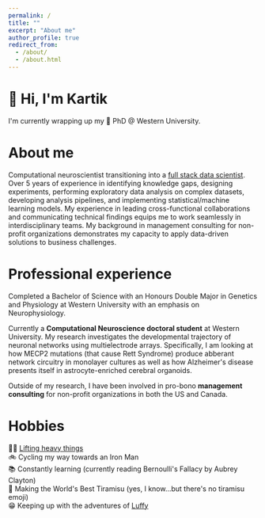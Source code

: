 ```yaml
---
permalink: /
title: ""
excerpt: "About me"
author_profile: true
redirect_from: 
  - /about/
  - /about.html
---
```


# 👋 Hi, I'm Kartik

I'm currently wrapping up my 🧠 PhD @ Western University.

About me
======
Computational neuroscientist transitioning into a [full stack data scientist](https://shopify.engineering/what-is-a-full-stack-data-scientist). Over 5 years of experience in identifying knowledge gaps, designing experiments, performing exploratory data analysis on complex datasets, developing analysis pipelines, and implementing statistical/machine learning models. My experience in leading cross-functional collaborations and communicating technical findings equips me to work seamlessly in interdisciplinary teams. My background in management consulting for non-profit organizations demonstrates my capacity to apply data-driven solutions to business challenges.

Professional experience
======
Completed a Bachelor of Science with an Honours Double Major in Genetics and Physiology at Western University with an emphasis on Neurophysiology.

Currently a **Computational Neuroscience doctoral student** at Western University. My research investigates the developmental trajectory of neuronal networks using  multielectrode arrays. Specifically, I am looking at how MECP2 mutations (that cause Rett Syndrome) produce abberant network circuitry in monolayer cultures as well as how Alzheimer's disease presents itself in astrocyte-enriched cerebral organoids.

Outside of my research, I have been involved in pro-bono **management consulting** for non-profit organizations in both the US and Canada.

Hobbies
======
💪🏽 [Lifting heavy things](https://www.youtube.com/watch?v=GuIlVmL0KBc&list=PLTjllZp4uE3l5TqwPOoGT_XvSBVgp2JEO)\
🚲 Cycling my way towards an Iron Man\
📚 Constantly learning (currently reading Bernoulli's Fallacy by Aubrey Clayton)\
🍰 Making the World's Best Tiramisu (yes, I know...but there's no tiramisu emoji)\
😁 Keeping up with the adventures of [Luffy](https://www.youtube.com/watch?v=AfZmNBonIeI)


